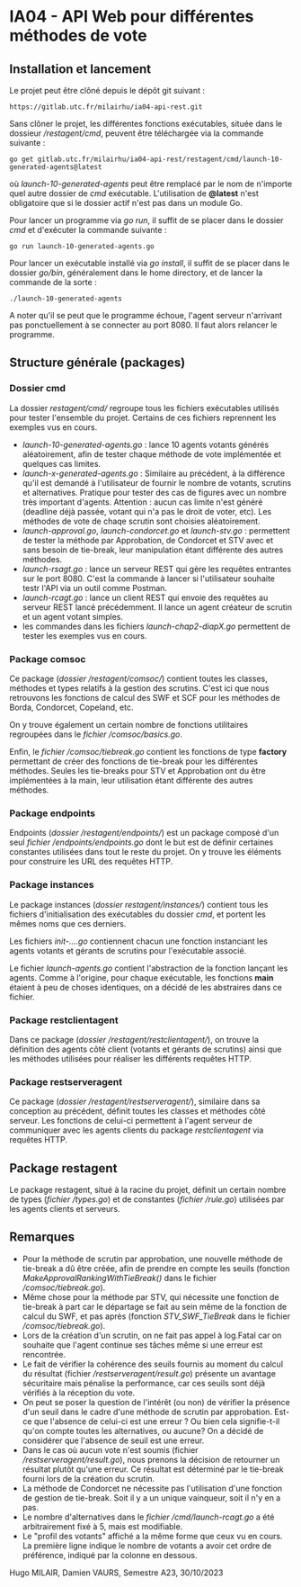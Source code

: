 # IA04 - API Web pour différentes méthodes de vote

## Installation et lancement

Le projet peut être clôné depuis le dépôt git suivant :

    https://gitlab.utc.fr/milairhu/ia04-api-rest.git

Sans clôner le projet, les différentes fonctions exécutables, située dans le dossieur */restagent/cmd*, peuvent être téléchargée via la commande suivante :

    go get gitlab.utc.fr/milairhu/ia04-api-rest/restagent/cmd/launch-10-generated-agents@latest
où *launch-10-generated-agents* peut être remplacé par le nom de n'importe quel autre dossier de *cmd* exécutable.
L'utilisation de **@latest** n'est obligatoire que si le dossier actif n'est pas dans un module Go.

Pour lancer un programme via *go run*, il suffit de se placer dans le dossier *cmd* et d'exécuter la commande suivante :

    go run launch-10-generated-agents.go

Pour lancer un exécutable installé via *go install*, il suffit de se placer dans le dossier *go/bin*, généralement dans le home directory, et de lancer la commande de la sorte :

    ./launch-10-generated-agents

A noter qu'il se peut que le programme échoue, l'agent serveur n'arrivant pas ponctuellement à se connecter au port 8080. Il faut alors relancer le programme.

## Structure générale (packages)

### Dossier cmd

La dossier *restagent/cmd/* regroupe tous les fichiers exécutables utilisés pour tester l'ensemble du projet. Certains de ces fichiers reprennent les exemples vus en cours.

- *launch-10-generated-agents.go* : lance 10 agents votants générés aléatoirement, afin de tester chaque méthode de vote implémentée et quelques cas limites.
- *launch-x-generated-agents.go* : Similaire au précédent, à la différence qu'il est demandé à l'utilisateur de fournir le nombre de votants, scrutins et alternatives. Pratique pour tester des cas de figures avec un nombre très important d'agents. Attention : aucun cas limite n'est généré (deadline déjà passée, votant qui n'a pas le droit de voter, etc). Les méthodes de vote de chaqe scrutin sont choisies aléatoirement.
- *launch-approval.go*, *launch-condorcet.go* et *launch-stv.go* : permettent de tester la méthode par Approbation, de Condorcet et STV avec et sans besoin de tie-break, leur manipulation étant différente des autres méthodes.
- *launch-rsagt.go* : lance un serveur REST qui gère les requêtes entrantes sur le port 8080. C'est la commande à lancer si l'utilisateur souhaite testr l'API via un outil comme Postman.
- *launch-rcagt.go* : lance un client REST qui envoie des requêtes au serveur REST lancé précédemment. Il lance un agent créateur de scrutin et un agent votant simples.
- les commandes dans les fichiers *launch-chap2-diapX.go* permettent de tester les exemples vus en cours.

### Package comsoc

Ce package (*dossier /restagent/comsoc/*) contient toutes les classes, méthodes et types relatifs à la gestion des scrutins. C'est ici que nous retrouvons les fonctions de calcul des SWF et SCF pour les méthodes de Borda, Condorcet, Copeland, etc.

On y trouve également un certain nombre de fonctions utilitaires regroupées dans le *fichier /comsoc/basics.go*.

Enfin, le *fichier /comsoc/tiebreak.go* contient les fonctions de type **factory** permettant de créer des fonctions de tie-break pour les différentes méthodes. Seules les tie-breaks pour STV et Approbation ont du être implémentées à la main, leur utilisation étant différente des autres méthodes.

### Package endpoints

Endpoints (*dossier /restagent/endpoints/*) est un package composé d'un seul *fichier /endpoints/endpoints.go* dont le but est de définir certaines constantes utilisées dans tout le reste du projet. On y trouve les éléments pour construire les URL des requêtes HTTP.

### Package instances

Le package instances (*dossier restagent/instances/*) contient tous les fichiers d'initialisation des exécutables du dossier *cmd*, et portent les mêmes noms que ces derniers.

Les fichiers *init-....go* contiennent chacun une fonction instanciant les agents votants et gérants de scrutins pour l'exécutable associé.

Le fichier *launch-agents.go* contient l'abstraction de la fonction lançant les agents. Comme à l'origine, pour chaque exécutable, les fonctions **main** étaient à peu de choses identiques, on a décidé de les abstraires dans ce fichier.

### Package restclientagent

Dans ce package (*dossier /restagent/restclientagent/*), on trouve la définition des agents côté client (votants et gérants de scrutins) ainsi que les méthodes utilisées pour réaliser les différents requêtes HTTP.

### Package restserveragent

Ce package (*dossier /restagent/restserveragent/*), similaire dans sa conception au précédent, définit toutes les classes et méthodes côté serveur. Les fonctions de celui-ci permettent à l'agent serveur de communiquer avec les agents clients du package *restclientagent* via requêtes HTTP.

## Package restagent

Le package restagent, situé à la racine du projet, définit un certain nombre de types (*fichier /types.go*) et de constantes (*fichier /rule.go*) utilisées par les agents clients et serveurs.

## Remarques

- Pour la méthode de scrutin par approbation, une nouvelle méthode de tie-break a dû être créée, afin de prendre en compte les seuils (fonction *MakeApprovalRankingWithTieBreak()* dans le fichier */comsoc/tiebreak.go*).
- Même chose pour la méthode par STV, qui nécessite une fonction de tie-break à part car le départage se fait au sein même de la fonction de calcul du SWF, et pas après (fonction *STV_SWF_TieBreak* dans le fichier */comsoc/tiebreak.go*).
- Lors de la création d'un scrutin, on ne fait pas appel à log.Fatal car on souhaite que l'agent continue ses tâches même si une erreur est rencontrée.
- Le fait de vérifier la cohérence des seuils fournis au moment du calcul du résultat (fichier */restserveragent/result.go*) présente un avantage sécuritaire mais pénalise la performance, car ces seuils sont déjà vérifiés à la réception du vote.
- On peut se poser la question de l'intérêt (ou non) de vérifier la présence d'un seuil dans le cadre d'une méthode de scrutin par approbation. Est-ce que l'absence de celui-ci est une erreur ? Ou bien cela signifie-t-il qu'on compte toutes les alternatives, ou aucune? On a décidé de considérer que l'absence de seuil est une erreur.
- Dans le cas où aucun vote n'est soumis (fichier */restserveragent/result.go*), nous prenons la décision de retourner un résultat plutôt qu'une erreur. Ce résultat est déterminé par le tie-break fourni lors de la création du scrutin.
- La méthode de Condorcet ne nécessite pas l'utilisation d'une fonction de gestion de tie-break. Soit il y a un unique vainqueur, soit il n'y en a pas.
- Le nombre d'alternatives dans le *fichier /cmd/launch-rcagt.go* a été arbitrairement fixé à 5, mais est modifiable.
- Le "profil des votants" affiché a la même forme que ceux vu en cours. La première ligne indique le nombre de votants a avoir cet ordre de préférence, indiqué par la colonne en dessous.

Hugo MILAIR,
Damien VAURS,
Semestre A23, 30/10/2023
